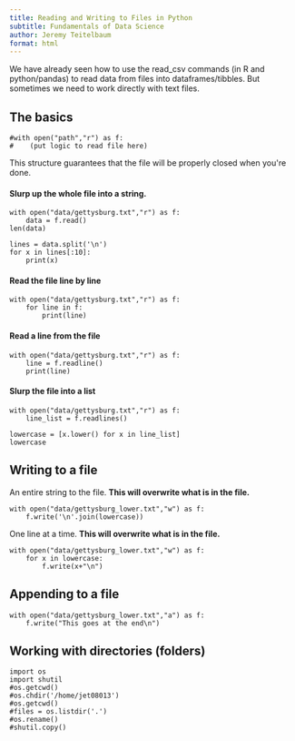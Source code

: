 ```yaml
---
title: Reading and Writing to Files in Python
subtitle: Fundamentals of Data Science
author: Jeremy Teitelbaum
format: html
---
```

We have already seen how to use the read_csv commands (in R and python/pandas) to read data from files into dataframes/tibbles.  But sometimes
we need to work directly with text files. 

## The basics


```
#with open("path","r") as f:
#    (put logic to read file here)
```

This structure guarantees that the file will be properly closed when you're done. 

#### Slurp up the whole file into a string.


```
with open("data/gettysburg.txt","r") as f:
    data = f.read()
len(data)
```


```
lines = data.split('\n')
for x in lines[:10]:
    print(x)
```

#### Read the file line by line


```
with open("data/gettysburg.txt","r") as f:
    for line in f:
        print(line) 
```

#### Read a line from the file


```
with open("data/gettysburg.txt","r") as f:
    line = f.readline()
    print(line)
```

#### Slurp the file into a list


```
with open("data/gettysburg.txt","r") as f:
    line_list = f.readlines()

lowercase = [x.lower() for x in line_list]
lowercase
```

## Writing to a file

An entire string to the file. **This will overwrite what is in the file.**


```
with open("data/gettysburg_lower.txt","w") as f:
    f.write('\n'.join(lowercase))
```

One line at a time.
**This will overwrite what is in the file.**


```
with open("data/gettysburg_lower.txt","w") as f:
    for x in lowercase:
        f.write(x+"\n")
```

## Appending to a file


```
with open("data/gettysburg_lower.txt","a") as f:
    f.write("This goes at the end\n")
```

## Working with directories (folders)


```
import os
import shutil
#os.getcwd()
#os.chdir('/home/jet08013')
#os.getcwd()
#files = os.listdir('.')
#os.rename()
#shutil.copy()
```
